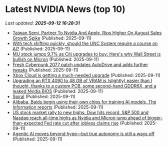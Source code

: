# Latest NVIDIA News (top 10)
_Last updated: **2025-09-12 16:28:31**_

- [Taiwan Semi, Partner To Nvidia And Apple, Rips Higher On August Sales Growth Spike](https://biztoc.com/x/60f677746330e388) (Published: 2025-09-11)
- [With tech shifting quickly, should the UNC System require a course on AI?](https://www.ncspin.com/with-tech-shifting-quickly-should-the-unc-system-require-a-course-on-ai) (Published: 2025-09-11)
- [MU stock jumps 9.7% as Citi upgrades to buy: Here's why Wall Street is bullish on Micron](https://economictimes.indiatimes.com/news/international/us/mu-stock-jumps-9-7-as-citi-upgrades-to-buy-heres-why-wall-street-is-bullish-on-micron/articleshow/123834507.cms) (Published: 2025-09-11)
- [Fresh Cyberpunk 2077 patch updates AutoDrive and adds further tweaks](https://www.eurogamer.net/fresh-cyberpunk-2077-patch-updates-autodrive-and-adds-further-tweaks) (Published: 2025-09-11)
- [Xbox Cloud is getting a much-needed upgrade](https://www.theverge.com/notepad-microsoft-newsletter/776320/microsoft-xbox-cloud-gaming-limitations-strategy-notepad) (Published: 2025-09-11)
- [Upgrading an RTX 4090 to 48 GB of VRAM is (slightly) easier than I thought, thanks to a custom PCB, some second-hand GDDR6X, and a leaked Nvidia BIOS](https://www.pcgamer.com/hardware/graphics-cards/upgrading-an-rtx-4090-to-48-gb-of-vram-is-slightly-easier-than-i-thought-thanks-to-a-custom-pcb-some-second-hand-gddr6x-and-a-leaked-nvidia-bios/) (Published: 2025-09-11)
- [Spiral](https://spiraldb.com/post/announcing-spiral) (Published: 2025-09-11)
- [Alibaba, Baidu begin using their own chips for training AI models, The Information reports](https://finance.yahoo.com/news/alibaba-baidu-begin-using-own-154253107.html) (Published: 2025-09-11)
- [US stock market rally to new highs: Dow hits record, S&P 500 and Nasdaq reach all-time highs as Nvidia and Micron jump ahead of bigger-than-expected Fed rate cut after jobless claims rise](https://economictimes.indiatimes.com/news/international/us/us-stock-market-rally-to-new-highs-dow-hits-record-sp-500-and-nasdaq-reach-all-time-highs-as-nvidia-and-micron-jump-ahead-of-bigger-than-expected-fed-rate-cut-after-jobless-claims-rise/articleshow/123833651.cms) (Published: 2025-09-11)
- [Agentic AI moves beyond hype—but true autonomy is still a ways off](https://fortune.com/2025/09/11/agentic-ai-moves-beyond-hype-but-true-autonomy-is-still-a-ways-off/) (Published: 2025-09-11)
